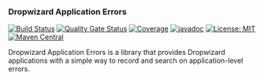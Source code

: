 ### Dropwizard Application Errors

[![Build Status](https://travis-ci.com/kiwiproject/dropwizard-application-errors.svg?branch=master)](https://travis-ci.com/kiwiproject/dropwizard-application-errors)
[![Quality Gate Status](https://sonarcloud.io/api/project_badges/measure?project=kiwiproject_dropwizard-application-errors&metric=alert_status)](https://sonarcloud.io/dashboard?id=kiwiproject_dropwizard-application-errors)
[![Coverage](https://sonarcloud.io/api/project_badges/measure?project=kiwiproject_dropwizard-application-errors&metric=coverage)](https://sonarcloud.io/dashboard?id=kiwiproject_dropwizard-application-errors)
[![javadoc](https://javadoc.io/badge2/org.kiwiproject/dropwizard-application-errors/javadoc.svg)](https://javadoc.io/doc/org.kiwiproject/dropwizard-application-errors)
[![License: MIT](https://img.shields.io/badge/License-MIT-blue.svg)](https://opensource.org/licenses/MIT)
[![Maven Central](https://img.shields.io/maven-central/v/org.kiwiproject/dropwizard-application-errors)](https://search.maven.org/search?q=g:org.kiwiproject%20a:dropwizard-application-errors)


Dropwizard Application Errors is a library that provides Dropwizard applications with a simple
way to record and search on application-level errors.